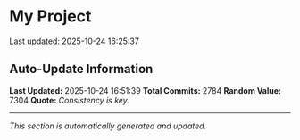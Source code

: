 # My Project


Last updated: 2025-10-24 16:25:37







































































































































































































































































































































































































































































































































































































































































































































































































































































































































































































































































































































































































































































































































































































































































































































































































































































































































































































































































































































































































































































































































































































































































































































































































































































































































































































































































































































































































































































































































































































































































































































































































































































































## Auto-Update Information

**Last Updated:** 2025-10-24 16:51:39
**Total Commits:** 2784
**Random Value:** 7304
**Quote:** _Consistency is key._

---
_This section is automatically generated and updated._